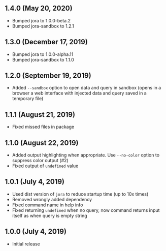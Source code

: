 ## 1.4.0 (May 20, 2020)

- Bumped jora to 1.0.0-beta.2
- Bumped jora-sandbox to 1.2.1

## 1.3.0 (December 17, 2019)

- Bumped jora to 1.0.0-alpha.11
- Bumped jora-sandbox to 1.1.0

## 1.2.0 (September 19, 2019)

- Added `--sandbox` option to open data and query in sandbox (opens in a browser a web interface with injected data and query saved in a temporary file)

## 1.1.1 (August 21, 2019)

- Fixed missed files in package

## 1.1.0 (August 22, 2019)

- Added output highlighting when appropriate. Use `--no-color` option to suppress color output (#2)
- Fixed output of `undefined` value

## 1.0.1 (July 4, 2019)

- Used dist version of `jora` to reduce startup time (up to 10x times)
- Removed wrongly added dependency
- Fixed command name in help info
- Fixed returning `undefined` when no query, now command returns input itself as when query is empty string

## 1.0.0 (July 4, 2019)

- Initial release
